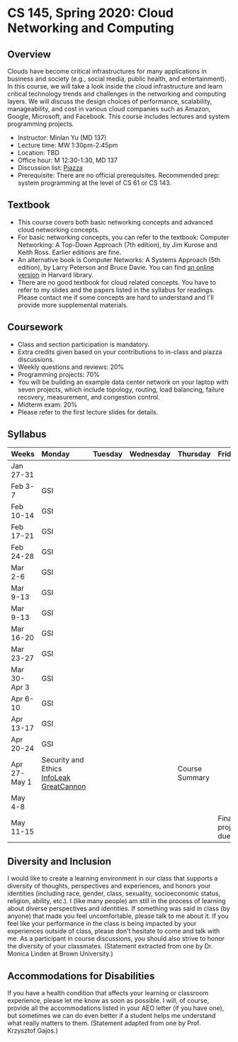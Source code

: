 # CS 145, Spring 2020: Cloud Networking and Computing

## Overview

Clouds have become critical infrastructures for many applications in business and society (e.g., social media, public health, and entertainment). In this course, we will take a look inside the cloud infrastructure and learn critical technology trends and challenges in the networking and computing layers. We will discuss the design choices of performance, scalability, manageability, and cost in various cloud companies such as Amazon, Google, Microsoft, and Facebook. This course includes lectures and system programming projects.

- Instructor: Minlan Yu (MD 137)
- Lecture time: MW 1:30pm-2:45pm
- Location: TBD
- Office hour: M 12:30-1:30, MD 137
- Discussion list: [Piazza](https://piazza.com/class/jy80ngwm9123)
- Prerequisite: There are no official prerequisites. Recommended prep: system programming at the level of CS 61 or CS 143.


## Textbook
- This course covers both basic networking concepts and advanced cloud networking concepts.
- For basic networking concepts, you can refer to the textbook: Computer Networking: A Top-Down Approach (7th edition), by Jim Kurose and Keith Ross. Earlier editions are fine.
- An alternative book is Computer Networks: A Systems Approach (5th edition), by Larry Peterson and Bruce Davie. You can find [an online version](https://proquest-safaribooksonline-com.ezp-prod1.hul.harvard.edu/9780123850591) in Harvard library.
- There are no good textbook for cloud related concepts. You have to refer to my slides and the papers listed in the syllabus for readings. Please contact me if some concepts are hard to understand and I'll provide more supplemental materials.

## Coursework
- Class and section participation is mandatory.
- Extra credits given based on your contributions to in-class and piazza discussions.
- Weekly questions and reviews: 20%
- Programming projects: 70%
- You will be building an example data center network on your laptop with seven projects, which include topology, routing, load balancing, failure recovery, measurement, and congestion control.
- Midterm exam: 20%
- Please refer to the first lecture slides for details.

## Syllabus

| Weeks        | Monday  | Tuesday | Wednesday | Thursday          | Friday            |
| :----------- | :------ | :------ | :-------- | :---------------- | :---------------- |
| Jan 27-31    |
| Feb 3-7      | GSI     |         |
| Feb 10-14    | GSI     |         |
| Feb 17-21    | GSI     |         |
| Feb 24-28    | GSI     |         |
| Mar 2-6      | GSI     |         |
| Mar 9-13     | GSI     |         |
| Mar 9-13     | GSI     |         |
| Mar 16-20    | GSI     |         |
| Mar 23-27    | GSI     |         |
| Mar 30-Apr 3 | GSI     |         |
| Apr 6-10     | GSI     |         |
| Apr 13-17    | GSI     |         |
| Apr 20-24    | GSI     |         |
| Apr 27-May 1 |   Security and Ethics <br>  <a href="https://hovav.net/ucsd/dist/cloudsec.pdf">InfoLeak</a> <a href="https://www.usenix.org/system/files/conference/foci15/foci15-paper-marczak.pdf">GreatCannon</a>    |   |      |    Course Summary  |      | Final project proposal |
| May 4-8  | | ||||
| May 11-15    |         |         |           |                   | Final project due |





## Diversity and Inclusion
I would like to create a learning environment in our class that supports a diversity of thoughts, perspectives and experiences, and honors your identities (including race, gender, class, sexuality, socioeconomic status, religion, ability, etc.). I (like many people) am still in the process of learning about diverse perspectives and identities. If something was said in class (by anyone) that made you feel uncomfortable, please talk to me about it. If you feel like your performance in the class is being impacted by your experiences outside of class, please don’t hesitate to come and talk with me. As a participant in course discussions, you should also strive to honor the diversity of your classmates. (Statement extracted from one by Dr. Monica Linden at Brown University.)


## Accommodations for Disabilities
If you have a health condition that affects your learning or classroom experience, please let me know as soon as possible. I will, of course, provide all the accommodations listed in your AEO letter (if you have one), but sometimes we can do even better if a student helps me understand what really matters to them. (Statement adapted from one by Prof. Krzysztof Gajos.)